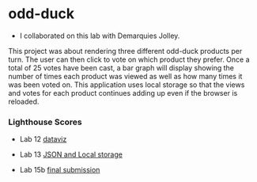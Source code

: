 # odd-duck
* I collaborated on this lab with Demarquies Jolley.

This project was about rendering three different odd-duck products per turn. The user can then click to vote on which product they prefer. Once a total of 25 votes have been cast, a bar graph will display showing the number of times each product was viewed as well as how many times it was been voted on. This application uses local storage so that the views and votes for each product continues adding up even if the browser is reloaded. 

### Lighthouse Scores
- Lab 12 [dataviz](./lighthouse/Lab12-dataviz.png)

- Lab 13 [JSON and Local storage](./lighthouse/Lab13-JSON-local-storage.png)

- Lab 15b [final submission](./lighthouse/Lab15b.png)